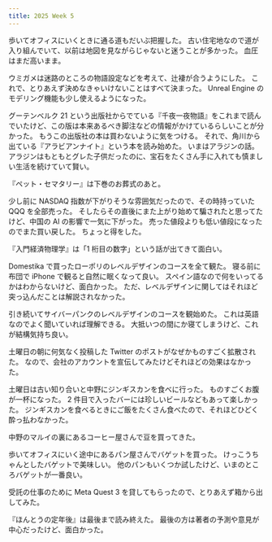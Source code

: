 ```yaml
---
title: 2025 Week 5
---
```


歩いてオフィスにいくときに通る道もだいぶ把握した。
古い住宅地なので道が入り組んでいて、以前は地図を見ながらじゃないと迷うことが多かった。
血圧はまだ高いまま。

ウミガメは迷路のところの物語設定などを考えて、辻褄が合うようにした。
これで、とりあえず決めなきゃいけないことはすべて決まった。
Unreal Engine のモデリング機能も少し使えるようになった。

グーテンベルク 21 という出版社からでている『千夜一夜物語』をこれまで読んでいたけど、この版は本来あるべき脚注などの情報がかけているらしいことが分かった。
もうこの出版社の本は買わないように気をつける。
それで、角川から出ている『アラビアンナイト』という本を読み始めた。
いまはアラジンの話。
アラジンはもともとグレた子供だったのに、宝石をたくさん手に入れても慎ましい生活を続けていて賢い。

『ペット・セマタリー』は下巻のお葬式のあと。

少し前に NASDAQ 指数が下がりそうな雰囲気だったので、その時持っていた QQQ を全部売った。
そしたらその直後にまた上がり始めて騙されたと思ってたけど、中国の AI の影響で一気に下がった。
売った値段よりも低い値段になったのでまた買い戻した。
ちょっと得をした。

『入門経済物理学』は「1 桁目の数字」という話が出てきて面白い。

Domestika で買ったローポリのレベルデザインのコースを全て観た。
寝る前に布団で iPhone で観ると自然に眠くなって良い。
スペイン語なので何をいってるかはわからないけど、面白かった。
ただ、レベルデザインに関してはそれほど突っ込んだことは解説されなかった。

引き続いてサイバーパンクのレベルデザインのコースを観始めた。
これは英語なのでよく聞いていれば理解できる。
大抵いつの間にか寝てしまうけど、これが結構気持ち良い。

土曜日の朝に何気なく投稿した Twitter のポストがなぜかものすごく拡散された。
なので、会社のアカウントを宣伝してみたけどそれほどの効果はなかった。

土曜日は古い知り合いと中野にジンギスカンを食べに行った。
ものすごくお腹が一杯になった。
2 件目で入ったバーには珍しいビールなどもあって楽しかった。
ジンギスカンを食べるときにご飯をたくさん食べたので、それほどひどく酔っ払わなかった。

中野のマルイの裏にあるコーヒー屋さんで豆を買ってきた。

歩いてオフィスにいく途中にあるパン屋さんでバゲットを買った。
けっこうちゃんとしたバゲットで美味しい。
他のパンもいくつか試したけど、いまのところバゲットが一番良い。

受託の仕事のために Meta Quest 3 を貸してもらったので、とりあえず箱から出してみた。

『ほんとうの定年後』は最後まで読み終えた。
最後の方は著者の予測や意見が中心だったけど、面白かった。
